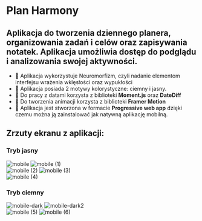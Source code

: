 # **Plan Harmony**

## Aplikacja do tworzenia dziennego planera, organizowania zadań i celów oraz zapisywania notatek. Aplikacja umożliwia dostęp do podglądu i analizowania swojej aktywności.

* 🚀 Aplikacja wykorzystuje Neuromorfizm, czyli nadanie elementom interfejsu wrażenia wklęsłości oraz wypukłości
* 🚀 Aplikacja posiada 2 motywy kolorystyczne: ciemny i jasny. 
* 🚀 Do pracy z datami korzysta z biblioteki **Moment.js** oraz **DateDiff**
* 🚀 Do tworzenia animacji korzysta z biblioteki **Framer Motion**
* 🚀 Aplikacja jest stworzona w formacie **Progressive web app** dzięki czemu można ją zainstalować jak natywną aplikację mobilną.


## Zrzuty ekranu z aplikacji: 

### Tryb jasny
![mobile](https://user-images.githubusercontent.com/57939211/158564274-aa2652b1-ce3d-4067-bd31-5492b230a616.png)
![mobile (1)](https://user-images.githubusercontent.com/57939211/158562529-9bd0d8ef-1bd5-47c3-b910-73e9e5cb7685.png)
<br />
![mobile (2)](https://user-images.githubusercontent.com/57939211/158562548-038141f2-fee7-4bcb-8066-1ad7fa51ec7a.png)
![mobile (3)](https://user-images.githubusercontent.com/57939211/158562552-a85a21eb-90be-4deb-bcdf-7940e9cd89d7.png)
<br />
![mobile (4)](https://user-images.githubusercontent.com/57939211/158562555-cef7677b-66ff-476e-8986-794d7513597b.png)
### Tryb ciemny
![mobile-dark](https://user-images.githubusercontent.com/57939211/158564738-cac5ebc7-0510-405d-a32b-932aa88a19d0.png)
![mobile-dark2](https://user-images.githubusercontent.com/57939211/158564744-94cba12d-97cb-4df9-8b74-4b22bc4317fa.png)
<br />
![mobile (5)](https://user-images.githubusercontent.com/57939211/158562557-b6f1b012-288b-4a6b-b922-6ce2193a23fd.png)
![mobile (6)](https://user-images.githubusercontent.com/57939211/158562559-1c9d22b7-c26e-433a-9e21-850292ceb301.png)

